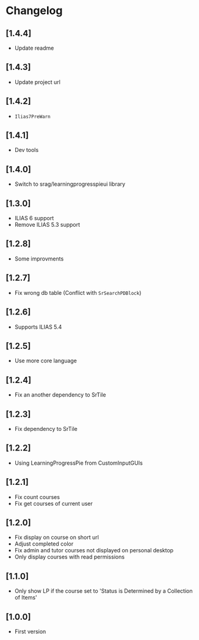 # Changelog

## [1.4.4]
- Update readme

## [1.4.3]
- Update project url

## [1.4.2]
- `Ilias7PreWarn`

## [1.4.1]
- Dev tools

## [1.4.0]
- Switch to srag/learningprogresspieui library

## [1.3.0]
- ILIAS 6 support
- Remove ILIAS 5.3 support

## [1.2.8]
- Some improvments

## [1.2.7]
- Fix wrong db table (Conflict with `SrSearchPDBlock`)

## [1.2.6]
- Supports ILIAS 5.4

## [1.2.5]
- Use more core language

## [1.2.4]
- Fix an another dependency to SrTile

## [1.2.3]
- Fix dependency to SrTile

## [1.2.2]
- Using LearningProgressPie from CustomInputGUIs

## [1.2.1]
- Fix count courses
- Fix get courses of current user

## [1.2.0]
- Fix display on course on short url
- Adjust completed color
- Fix admin and tutor courses not displayed on personal desktop
- Only display courses with read permissions

## [1.1.0]
- Only show LP if the course set to 'Status is Determined by a Collection of Items'

## [1.0.0]
- First version
